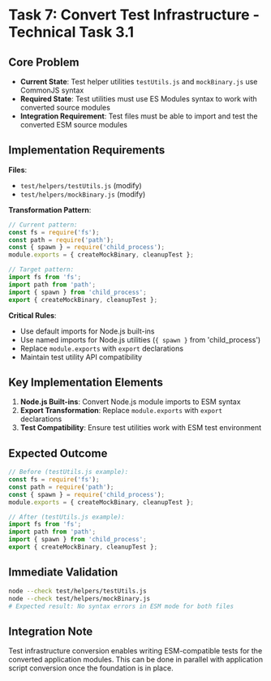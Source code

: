 # Task 7: Convert Test Infrastructure - Technical Task 3.1

## Core Problem

- **Current State**: Test helper utilities `testUtils.js` and `mockBinary.js` use CommonJS syntax
- **Required State**: Test utilities must use ES Modules syntax to work with converted source modules
- **Integration Requirement**: Test files must be able to import and test the converted ESM source modules

## Implementation Requirements

**Files**:
- `test/helpers/testUtils.js` (modify)
- `test/helpers/mockBinary.js` (modify)

**Transformation Pattern**:

```javascript
// Current pattern:
const fs = require('fs');
const path = require('path');
const { spawn } = require('child_process');
module.exports = { createMockBinary, cleanupTest };

// Target pattern:
import fs from 'fs';
import path from 'path';
import { spawn } from 'child_process';
export { createMockBinary, cleanupTest };
```

**Critical Rules**:
- Use default imports for Node.js built-ins
- Use named imports for Node.js utilities (`{ spawn }` from 'child_process')
- Replace `module.exports` with `export` declarations
- Maintain test utility API compatibility

## Key Implementation Elements

1. **Node.js Built-ins**: Convert Node.js module imports to ESM syntax
2. **Export Transformation**: Replace `module.exports` with `export` declarations
3. **Test Compatibility**: Ensure test utilities work with ESM test environment

## Expected Outcome

```javascript
// Before (testUtils.js example):
const fs = require('fs');
const path = require('path');
const { spawn } = require('child_process');
module.exports = { createMockBinary, cleanupTest };

// After (testUtils.js example):
import fs from 'fs';
import path from 'path';
import { spawn } from 'child_process';
export { createMockBinary, cleanupTest };
```

## Immediate Validation

```bash
node --check test/helpers/testUtils.js
node --check test/helpers/mockBinary.js
# Expected result: No syntax errors in ESM mode for both files
```

## Integration Note

Test infrastructure conversion enables writing ESM-compatible tests for the converted application modules. This can be done in parallel with application script conversion once the foundation is in place.
